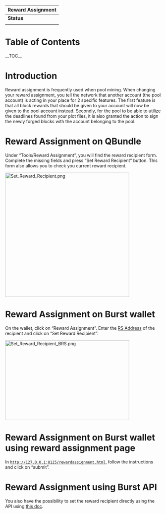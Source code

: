 | Reward Assignment |
|-------------------|
| **Status**        |
||

Table of Contents
=================

\_\_TOC\_\_

Introduction
============

Reward assignment is frequently used when pool mining. When changing your reward assignment, you tell the network that another account (the pool account) is acting in your place for 2 specific features. The first feature is that all block rewards that should be given to your account will now be given to the pool account instead. Secondly, for the pool to be able to utilize the deadlines found from your plot files, it is also granted the action to sign the newly forged blocks with the account belonging to the pool.

Reward Assignment on QBundle
============================

Under “Tools/Reward Assignment”, you will find the reward recipient form. Complete the missing fields and press “Set Reward Recipient” button. This form also allows you to check you current reward recipient.

<img src="Set_Reward_Recipient.png" title="Set_Reward_Recipient.png" alt="Set_Reward_Recipient.png" width="400" height="400" />

Reward Assignment on Burst wallet
=================================

On the wallet, click on “Reward Assignment”. Enter the [RS Address](rs-address-format.md) of the recipient and click on “Set Reward Recipient”.

<img src="Set_Reward_Recipient_BRS.png" title="Set_Reward_Recipient_BRS.png" alt="Set_Reward_Recipient_BRS.png" width="400" height="257" />

Reward Assignment on Burst wallet using reward assignment page
==============================================================

In [`http://127.0.0.1:8125/rewardassignment.html`](http://127.0.0.1:8125/rewardassignment.html), follow the instructions and click on “submit”.

Reward Assignment using Burst API
=================================

You also have the possibility to set the reward recipient directly using the API using [this doc](the-burst-api-set-reward-recipient.md).
